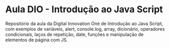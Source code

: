 # Aula DIO - Introdução ao Java Script

Repositório da aula da Digital Innovation One de Introdução ao Java Script, com exemplos de variáveis, alert, console.log, array, dicionário, operadores condicionais, laços de repetição, date, funções e manipulação de elementos de página com JS.